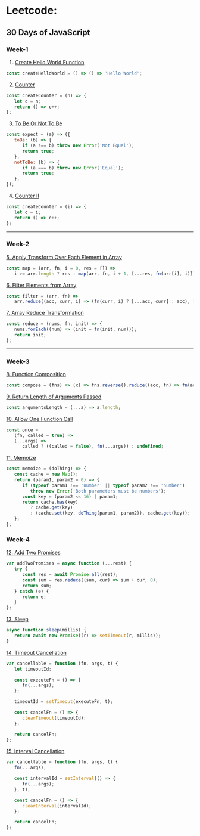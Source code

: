 # Leetcode:

## 30 Days of JavaScript

### Week-1

1. [Create Hello World Function](https://leetcode.com/problems/create-hello-world-function/)

```javascript
const createHelloWorld = () => () => 'Hello World';
```

2. [Counter](https://leetcode.com/problems/counter/)

```javascript
const createCounter = (n) => {
   let c = n;
   return () => c++;
};
```

3. [To Be Or Not To Be](https://leetcode.com/problems/to-be-or-not-to-be/)

```javascript
const expect = (a) => ({
   toBe: (b) => {
      if (a !== b) throw new Error('Not Equal');
      return true;
   },
   notToBe: (b) => {
      if (a === b) throw new Error('Equal');
      return true;
   },
});
```

4. [Counter II](https://leetcode.com/problems/counter-ii/)

```javascript
const createCounter = (i) => {
   let c = i;
   return () => c++;
};
```
---

### Week-2

[5. Apply Transform Over Each Element in Array](https://leetcode.com/problems/apply-transform-over-each-element-in-array/)

```javascript
const map = (arr, fn, i = 0, res = []) =>
   i >= arr.length ? res : map(arr, fn, i + 1, [...res, fn(arr[i], i)]);
```

[6. Filter Elements from Array](https://leetcode.com/problems/filter-elements-from-array/)

```javascript
const filter = (arr, fn) =>
   arr.reduce((acc, curr, i) => (fn(curr, i) ? [...acc, curr] : acc), []);
```

[7. Array Reduce Transformation](https://leetcode.com/problems/array-reduce-transformation/)

```javascript
const reduce = (nums, fn, init) => {
   nums.forEach((num) => (init = fn(init, num)));
   return init;
};
```
---

### Week-3

[8. Function Composition](https://leetcode.com/problems/function-composition/description/)

```javascript
const compose = (fns) => (x) => fns.reverse().reduce((acc, fn) => fn(acc), x);
```

[9. Return Length of Arguments Passed](https://leetcode.com/problems/return-length-of-arguments-passed/description/)

```javascript
const argumentsLength = (...a) => a.length;
```

[10. Allow One Function Call](https://leetcode.com/problems/allow-one-function-call/description/)

```javascript
const once =
   (fn, called = true) =>
   (...args) =>
      called ? ((called = false), fn(...args)) : undefined;
```

[11. Memoize](https://leetcode.com/problems/memoize/description/)

```javascript
const memoize = (doThing) => {
   const cache = new Map();
   return (param1, param2 = 0) => {
      if (typeof param1 !== 'number' || typeof param2 !== 'number')
         throw new Error('Both parameters must be numbers');
      const key = (param2 << 16) | param1;
      return cache.has(key)
         ? cache.get(key)
         : (cache.set(key, doThing(param1, param2)), cache.get(key));
   };
};
```

### Week-4

[12. Add Two Promises](https://leetcode.com/problems/add-two-promises/description/?envType=study-plan-v2&envId=30-days-of-javascript)

```javascript
var addTwoPromises = async function (...rest) {
   try {
      const res = await Promise.all(rest);
      const sum = res.reduce((sum, cur) => sum + cur, 0);
      return sum;
   } catch (e) {
      return e;
   }
};
```

[13. Sleep](https://leetcode.com/problems/sleep/?envType=study-plan-v2&envId=30-days-of-javascript)

```javascript
async function sleep(millis) {
   return await new Promise((r) => setTimeout(r, millis));
}
```

[14. Timeout Cancellation](https://leetcode.com/problems/timeout-cancellation/description/?envType=study-plan-v2&envId=30-days-of-javascript)

```javascript
var cancellable = function (fn, args, t) {
   let timeoutId;

   const executeFn = () => {
      fn(...args);
   };

   timeoutId = setTimeout(executeFn, t);

   const cancelFn = () => {
      clearTimeout(timeoutId);
   };

   return cancelFn;
};

```

[15. Interval Cancellation](https://leetcode.com/problems/interval-cancellation/?envType=study-plan-v2&envId=30-days-of-javascript)

```javascript
var cancellable = function (fn, args, t) {
   fn(...args);

   const intervalId = setInterval(() => {
      fn(...args);
   }, t);

   const cancelFn = () => {
      clearInterval(intervalId);
   };

   return cancelFn;
};

```